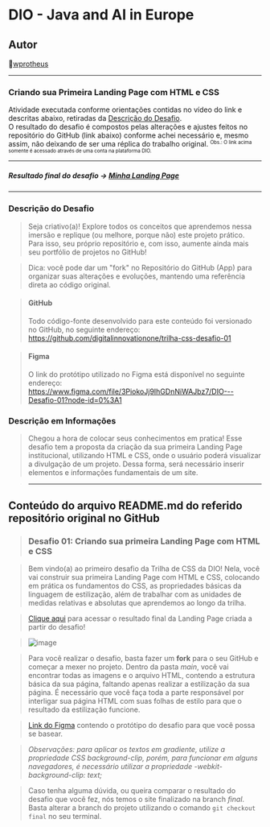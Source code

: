 # DIO - Java and AI in Europe

## Autor
🔸[wprotheus](https://github.com/wprotheus)

---

### Criando sua Primeira Landing Page com HTML e CSS

Atividade executada conforme orientações contidas no vídeo do link e descritas abaixo, retiradas da [Descrição do Desafio](https://web.dio.me/lab/desafio-primeiros-passos-com-css/learning/401c88c4-c068-481c-99f0-7f0565542e90).  
O resultado do desafio é compostos pelas alterações e ajustes feitos no repositório do GitHub (link abaixo) conforme achei necessário e, mesmo assim, não deixando de ser uma réplica do trabalho original.
<small><sup>Obs.: O link acima somente é acessado através de uma conta na plataforma DIO.</sup></small>

---
##### ***Resultado final do desafio -> [Minha Landing Page](https://wprotheus.github.io/Desafio-landing-page/)***
---

### Descrição do Desafio  
> Seja criativo(a)! Explore todos os conceitos que aprendemos nessa imersão e replique (ou melhore, porque não) este projeto prático. Para isso, seu próprio repositório e, com isso, aumente ainda mais seu portfólio de projetos no GitHub!
 
> Dica: você pode dar um "fork" no Repositório do GitHub (App) para organizar suas alterações e evoluções, mantendo uma referência direta ao código original.
 
> #### GitHub
> Todo código-fonte desenvolvido para este conteúdo foi versionado no GitHub, no seguinte endereço:
> https://github.com/digitalinnovationone/trilha-css-desafio-01
 
> #### Figma
> O link do protótipo utilizado no Figma está disponível no seguinte endereço:
> https://www.figma.com/file/3PiokoJj9IhGDnNiWAJbz7/DIO---Desafio-01?node-id=0%3A1

### Descrição em Informações

> Chegou a hora de colocar seus conhecimentos em pratica! Esse desafio tem a proposta da criação da sua primeira Landing Page institucional, utilizando HTML e CSS, onde o usuário poderá visualizar a divulgação de um projeto. Dessa forma, será necessário inserir elementos e informações fundamentais de um site.

>---

## Conteúdo do arquivo README.md do referido repositório original no GitHub

> ### Desafio 01: Criando sua primeira Landing Page com HTML e CSS

> Bem vindo(a) ao primeiro desafio da Trilha de CSS da DIO! Nela, você vai construir sua primeira Landing Page com HTML e CSS, colocando em prática os fundamentos do CSS,
> as propriedades básicas da linguagem de estilização, além de trabalhar com as unidades de medidas relativas e absolutas que aprendemos ao longo da trilha.

> [Clique aqui](https://micheleambrosio.github.io/dio-trilha-css-desafio-01/) para acessar o resultado final da Landing Page criada a partir do desafio!

> ![image](https://user-images.githubusercontent.com/55519539/183538055-6cce606c-7d1d-4d15-a4be-ffeb5b37c956.png)

> Para você realizar o desafio, basta fazer um **fork** para o seu GitHub e começar a mexer no projeto.
> Dentro da pasta *main*, você vai encontrar todas as imagens e o arquivo HTML, contendo a estrutura básica da sua página, faltando apenas
> realizar a estilização da sua página. É necessário que você faça toda a parte responsável por interligar sua página HTML com suas folhas
> de estilo para que o resultado da estilização funcione.

> [Link do Figma](https://www.figma.com/file/3PiokoJj9IhGDnNiWAJbz7/DIO---Desafio-01?node-id=2%3A6) contendo o protótipo do desafio para
> que você possa se basear.

> *Observações: para aplicar os textos em gradiente, utilize a propriedade CSS background-clip, porém, para funcionar em alguns navegadores,
> é necessário utilizar a propriedade -webkit-background-clip: text;*

> Caso tenha alguma dúvida, ou queira comparar o resultado do desafio que você fez, nós temos o site finalizado na branch *final*. Basta alterar a branch do projeto
> utilizando o comando `git checkout final` no seu terminal.
